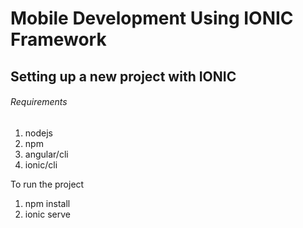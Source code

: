 # Mobile Development Using IONIC Framework

## Setting up a new project with IONIC
###### Requirements
1. nodejs
2. npm
3. angular/cli
4. ionic/cli

To run the project
1. npm install
2. ionic serve
